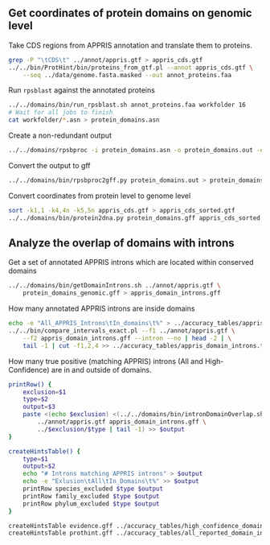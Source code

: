## Get coordinates of protein domains on genomic level

Take CDS regions from APPRIS annotation and translate them to proteins.

```bash
grep -P "\tCDS\t" ../annot/appris.gtf > appris_cds.gtf
../../bin/ProtHint/bin/proteins_from_gtf.pl --annot appris_cds.gtf \
    --seq ../data/genome.fasta.masked --out annot_proteins.faa
```

Run `rpsblast` against the annotated proteins

```bash
../../domains/bin/run_rpsblast.sh annot_proteins.faa workfolder 16
# Wait for all jobs to finish
cat workfolder/*.asn > protein_domains.asn
```

Create a non-redundant output

```bash
../../domains/rpsbproc -i protein_domains.asn -o protein_domains.out -e 0.01 -m rep -t doms
```

Convert the output to gff

```bash
../../domains/bin/rpsbproc2gff.py protein_domains.out > protein_domains.gff
```

Convert coordinates from protein level to genome level

```bash
sort -k1,1 -k4,4n -k5,5n appris_cds.gtf > appris_cds_sorted.gtf
../../domains/bin/protein2dna.py protein_domains.gff appris_cds_sorted.gtf > protein_domains_genomic.gff
```

## Analyze the overlap of domains with introns

Get a set of annotated APPRIS introns which are located within conserved domains

```bash
../../domains/bin/getDomainIntrons.sh ../annot/appris.gtf \
    protein_domains_genomic.gff > appris_domain_introns.gff
```

How many annotated APPRIS introns are inside domains

```bash
echo -e "All_APPRIS_Introns\tIn_domains\t%" > ../accuracy_tables/appris_domain_introns.tsv
../../bin/compare_intervals_exact.pl --f1 ../annot/appris.gtf \
    --f2 appris_domain_introns.gff --intron --no | head -2 | \
    tail -1 | cut -f1,2,4 >> ../accuracy_tables/appris_domain_introns.tsv
```

How many true positive (matching APPRIS) introns (All and High-Confidence) are
in and outside of domains.

```bash
printRow() {
    exclusion=$1
    type=$2
    output=$3
    paste <(echo $exclusion) <(../../domains/bin/intronDomainOverlap.sh \
        ../annot/appris.gtf appris_domain_introns.gff \
        ../$exclusion/$type | tail -1) >> $output
}

createHintsTable() {
    type=$1
    output=$2
    echo "# Introns matching APPRIS introns" > $output
    echo -e "Exlusion\tAll\tIn_Domains\t%" >> $output
    printRow species_excluded $type $output
    printRow family_excluded $type $output
    printRow phylum_excluded $type $output
}

createHintsTable evidence.gff ../accuracy_tables/high_confidence_domain_introns.tsv
createHintsTable prothint.gff ../accuracy_tables/all_reported_domain_introns.tsv
```
